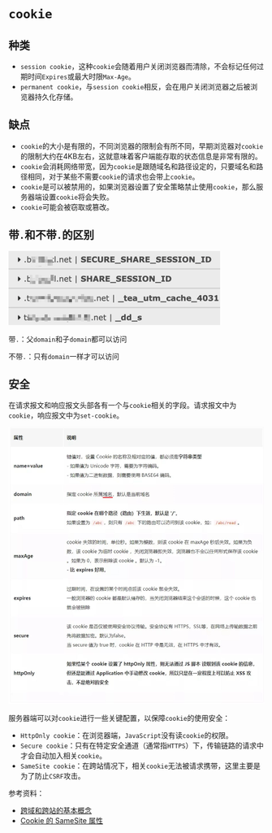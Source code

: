 # `cookie`

## 种类

- `session cookie`，这种`cookie`会随着用户关闭浏览器而清除，不会标记任何过期时间`Expires`或最大时限`Max-Age`。
- `permanent cookie`，与`session cookie`相反，会在用户关闭浏览器之后被浏览器持久化存储。

## 缺点

- `cookie`的大小是有限的，不同浏览器的限制会有所不同，早期浏览器对`cookie`的限制大约在4KB左右，这就意味着客户端能存取的状态信息是非常有限的。
- `cookie`会消耗网络带宽，因为`cookie`是跟随域名和路径设定的，只要域名和路径相同，对于某些不需要`cookie`的请求也会带上`cookie`。
- `cookie`是可以被禁用的，如果浏览器设置了安全策略禁止使用`cookie`，那么服务器端设置`cookie`将会失败。
- `cookie`可能会被窃取或篡改。

## 带`.`和不带`.`的区别

![](/img/0080.png)

带`.`：父`domain`和子`domain`都可以访问

不带`.`：只有`domain`一样才可以访问

## 安全

在请求报文和响应报文头部各有一个与`cookie`相关的字段。请求报文中为`cookie`，响应报文中为`set-cookie`。

![](/img/0020.jpg)

服务器端可以对`cookie`进行一些关键配置，以保障`cookie`的使用安全：

- `HttpOnly cookie`：在浏览器端，`JavaScript`没有读`cookie`的权限。
- `Secure cookie`：只有在特定安全通道（通常指`HTTPS`）下，传输链路的请求中才会自动加入相关`cookie`。
- `SameSite cookie`：在跨站情况下，相关`cookie`无法被请求携带，这里主要是为了防止`CSRF`攻击。

参考资料：

- [跨域和跨站的基本概念](https://alexzhong22c.github.io/2020/05/22/cross-origin-cross-site/)
- [Cookie 的 SameSite 属性](https://www.ruanyifeng.com/blog/2019/09/cookie-samesite.html)

